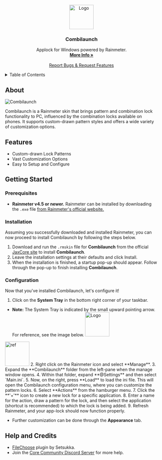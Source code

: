 
<br />
<div align="center">
  <a href="https://github.com/Jax-Core/Combilaunch">
    <img src="" alt="Logo" width="80" height="80">
  </a>

<h3 align="center">Combilaunch</h3>

  <p align="center">
    Applock for Windows powered by Rainmeter.
    <br />
    <a href="https://www.deviantart.com/jaxoriginals/art/Combilaunch-v1-3-881177085"><strong>More Info »</strong></a>
    <br />
    <br />
    <a href="https://discord.gg/JmgehPSDD6">Report Bugs & Request Features </a>
  </p>
</div>


<!-- TABLE OF CONTENTS -->
<details>
  <summary>Table of Contents</summary>
  <ol>
    <li>
      <a href="#about">About</a>
    </li>
    <li>
      <a href="#Features">Features</a>
    </li>
    <li>
      <a href="#getting-started">Getting Started</a>
      <ul>
        <li><a href="#prerequisites">Prerequisites</a></li>
        <li><a href="#installation">Installation</a></li>
        <li><a href="#Configuration">Configuration</a></li>
      </ul>
    </li>

 <li>
      <a href="#help-and-credits">Help and Credits</a>
    </li>
  </ol>
</details>


## About

![Combilaunch](https://images-wixmp-ed30a86b8c4ca887773594c2.wixmp.com/i/97bfd084-7ef0-496f-a835-3c41f482d38c/dekmol9-33faac82-a90e-4aa4-8a14-1f4f8b61f09b.png)

Combilaunch is a Rainmeter skin that brings pattern and combination lock functionality to PC, influenced by the combination locks available on phones. It supports custom-drawn pattern styles and offers a wide variety of customization options.

## Features

* Custom-drawn Lock Patterns
* Vast Customization Options 
* Easy to Setup and Configure

## Getting Started

### Prerequisites

- **Rainmeter v4.5 or newer.** Rainmeter can be installed by downloading the `.exe` file [from Rainmeter's official website.](https://www.rainmeter.net/)

### Installation

Assuming you successfully downloaded and installed Rainmeter, you can now proceed to install Combilaunch by following the steps below.

1. Download and run the `.rmskin` file for **Combilaunch** from the official [JaxCore site](https://jax-core.github.io/) to install **Combilaunch**.
2. Leave the installation settings at their defaults and click Install.
3. When the installation is finished, a startup pop-up should appear. Follow through the pop-up to finish installing **Combilaunch**.

### Configuration

Now that you've installed Combilaunch, let's configure it!

1. Click on the **System Tray** in the bottom right corner of your taskbar. 
  * **Note:** The System Tray is indicated by the small upward pointing arrow. For reference, see the image below.
    <a href="https://github.com/Jax-Core/Combilaunch">
    <img src="" alt="Logo" width="80" height="80">
  </a>
    <img src ="https://imgur.com/6sIUlga.png", alt = "ref", width="80", height ="80">
2. Right click on the Rainmeter icon and select **Manage**.
3. Expand the **Combilaunch** folder from the left-pane when the manage window opens.
4. Within that folder, expand **@Settings** and then select `Main.ini`.
5. Now, on the right, press **Load** to load the ini file. This will open the Combilaunch configuration menu, where you can customize the pattern locks.
6. Select **Actions** from the hamburger menu.
7. Click the **'+'** icon to create a new lock for a specific application.
8. Enter a name for the action, draw a pattern for the lock, and then select the application (shortcut is recommended) to which the lock is being added.
9. Refresh Rainmeter, and your app-lock should now function properly.

* Further customization can be done through the **Appearance** tab.

## Help and Credits
- [FileChoose](https://forum.rainmeter.net/memberlist.php?mode=viewprofile&u=43205) plugin by Setsukka.
- Join the [Core Community Discord Server](https://discord.gg/JmgehPSDD6) for more help.
